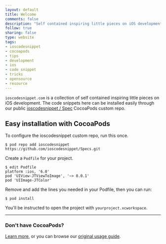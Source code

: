 ```yaml
--- 
layout: default
title: Welcome
comments: false
description: "Self contained inspiring little pieces on iOS development. Now available on ioscodesnippet Cocoapods repo."
follow: true
sharing: false
type: website
tags:
- ioscodesnippet
- cocoapods
- tips
- development
- ios
- code snippet
- tricks
- opensource
- resource
---
```


`ioscodesnippet.com` is a collection of self contained inspiring little pieces on iOS development. The code snippets here can be installed easily through our public [ioscodesnippet / Spec][1] CocoaPods custom repo.

Easy installation with CocoaPods
---

To configure the ioscodesnippet custom repo, run this once.

    $ pod repo add ioscodesnippet https://github.com/ioscodesnippet/Specs.git

Create a `Podfile` for your project.

    $ edit Podfile
    platform :ios, '6.0'
    pod 'UIView-JTViewToImage', '~> 0.0.1'
    pod 'UIImage-JTColor'

Remove and add the lines you needed in your Podfile, then you can run:

    $ pod install

You'll be instructed to open the project with `yourproject.xcworkspace`.

---

### Don't have CocoaPods? 

[Learn more][Cocoapods], or you can browse our [original usage guide][1].

[1]: usage
[Cocoapods]:https://github.com/CocoaPods/CocoaPods
